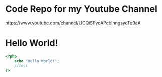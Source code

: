 # Code Repo for my Youtube Channel

https://www.youtube.com/channel/UCQiSPyoAPcbInngsyeTq9aA

Hello World!
===========

```php
<?php
    echo "Hello World!";
    //test
?>
```
